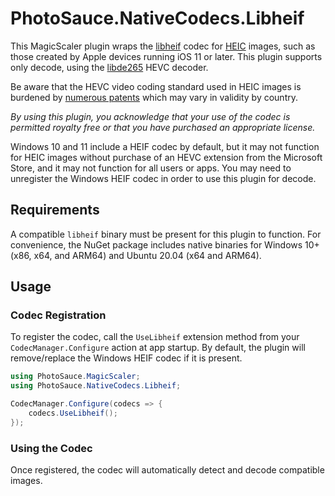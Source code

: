 PhotoSauce.NativeCodecs.Libheif
===============================

This MagicScaler plugin wraps the [libheif](https://github.com/strukturag/libheif) codec for [HEIC](https://en.wikipedia.org/wiki/High_Efficiency_Image_File_Format) images, such as those created by Apple devices running iOS 11 or later.  This plugin supports only decode, using the [libde265](https://github.com/strukturag/libde265) HEVC decoder.

Be aware that the HEVC video coding standard used in HEIC images is burdened by [numerous patents](https://en.wikipedia.org/wiki/High_Efficiency_Video_Coding#Patent_licensing) which may vary in validity by country.  

*By using this plugin, you acknowledge that your use of the codec is permitted royalty free or that you have purchased an appropriate license.*

Windows 10 and 11 include a HEIF codec by default, but it may not function for HEIC images without purchase of an HEVC extension from the Microsoft Store, and it may not function for all users or apps.  You may need to unregister the Windows HEIF codec in order to use this plugin for decode.

Requirements
------------

A compatible `libheif` binary must be present for this plugin to function.  For convenience, the NuGet package includes native binaries for Windows 10+ (x86, x64, and ARM64) and Ubuntu 20.04 (x64 and ARM64).

Usage
-----

### Codec Registration

To register the codec, call the `UseLibheif` extension method from your `CodecManager.Configure` action at app startup.  By default, the plugin will remove/replace the Windows HEIF codec if it is present.

```C#
using PhotoSauce.MagicScaler;
using PhotoSauce.NativeCodecs.Libheif;

CodecManager.Configure(codecs => {
    codecs.UseLibheif();
});
```

### Using the Codec

Once registered, the codec will automatically detect and decode compatible images.
